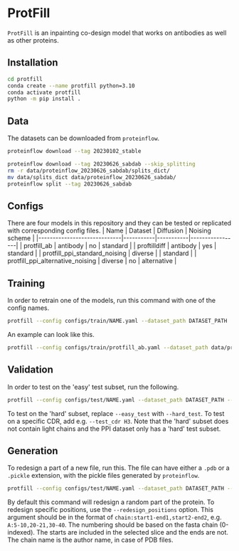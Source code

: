 # ProtFill
`ProtFill` is an inpainting co-design model that works on antibodies as well as other proteins.

## Installation
```bash
cd protfill
conda create --name protfill python=3.10
conda activate protfill
python -m pip install .
```

## Data
The datasets can be downloaded from `proteinflow`.
```bash
proteinflow download --tag 20230102_stable

proteinflow download --tag 20230626_sabdab --skip_splitting
rm -r data/proteinflow_20230626_sabdab/splits_dict/
mv data/splits_dict data/proteinflow_20230626_sabdab/
proteinflow split --tag 20230626_sabdab
```

## Configs
There are four models in this repository and they can be tested or replicated with corresponding config files.
| Name                        | Dataset   | Diffusion | Noising scheme |
|-----------------------------|-----------|-----------|-----------------|
| protfill_ab                 | antibody  | no        | standard       |
| proftilldiff                | antibody  | yes       | standard       |
| protfill_ppi_standard_noising | diverse  |           | standard       |
| protfill_ppi_alternative_noising | diverse | no        | alternative    |


## Training
In order to retrain one of the models, run this command with one of the config names.
```bash
protfill --config configs/train/NAME.yaml --dataset_path DATASET_PATH
```

An example can look like this.
```bash
protfill --config configs/train/protfill_ab.yaml --dataset_path data/proteinflow_20230626_sabdab
```

## Validation
In order to test on the 'easy' test subset, run the following.
```bash
protfill --config configs/test/NAME.yaml --dataset_path DATASET_PATH --easy_test
```

To test on the 'hard' subset, replace `--easy_test` with `--hard_test`. To test on a specific CDR, add e.g. `--test_cdr H3`. Note that the 'hard' subset does not contain light chains and the PPI dataset only has a 'hard' test subset.

## Generation
To redesign a part of a new file, run this. The file can have either a `.pdb` or  a `.pickle` extension, with the pickle files generated by `proteinflow`.
```bash
protfill --config configs/test/NAME.yaml --dataset_path DATASET_PATH --redesign_file 7kgk.pdb
```

By default this command will redesign a random part of the protein. To redesign specific positions, use the `--redesign_positions` option. This argument should be in the format of `chain:start1-end1,start2-end2`, e.g. `A:5-10,20-21,30-40`. The numbering should be based on the fasta chain (0-indexed). The starts are included in the selected slice and the ends are not. The chain name is the author name, in case of PDB files.

